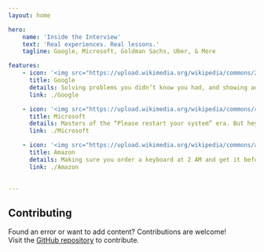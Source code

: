 ```yaml
---
layout: home

hero:
    name: 'Inside the Interview'
    text: 'Real experiences. Real lessons.'
    tagline: Google, Microsoft, Goldman Sachs, Uber, & More

features:
    - icon: '<img src="https://upload.wikimedia.org/wikipedia/commons/2/2f/Google_2015_logo.svg" width="36" style="vertical-align:middle;">'
      title: Google
      details: Solving problems you didn’t know you had, and showing ads for things you only thought about. Still, a great place to debug your life one search at a time.
      link: ./Google

    - icon: '<img src="https://upload.wikimedia.org/wikipedia/commons/4/44/Microsoft_logo.svg" width="36" style="vertical-align:middle;">'
      title: Microsoft
      details: Masters of the “Please restart your system” era. But hey, without them, half of us wouldn’t even know what an update is.
      link: ./Microsoft

    - icon: '<img src="https://upload.wikimedia.org/wikipedia/commons/a/a9/Amazon_logo.svg" width="36" style="vertical-align:middle;">'
      title: Amazon
      details: Making sure you order a keyboard at 2 AM and get it before sunrise. Also, somehow finds time to grill you with DSA questions in 45 minutes flat.
      link: ./Amazon

    
---
```


## Contributing

Found an error or want to add content? Contributions are welcome!  
Visit the [GitHub repository](https://github.com/raj8664/Prep) to contribute.
